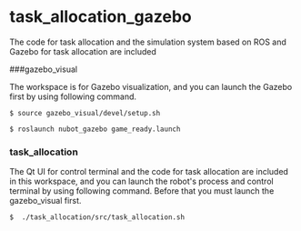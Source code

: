 # task_allocation_gazebo
The code for task allocation and the simulation system based on ROS and Gazebo for task allocation are included 

###gazebo_visual

The workspace is for Gazebo visualization, and you can launch the Gazebo first by using following command. 

`$ source gazebo_visual/devel/setup.sh`

`$ roslaunch nubot_gazebo game_ready.launch`

### task_allocation

The Qt UI for control terminal and the code for task allocation are included in this workspace, and you can launch the robot's process and control terminal by using following command. Before that you must launch the gazebo_visual first.

`$  ./task_allocation/src/task_allocation.sh `

 